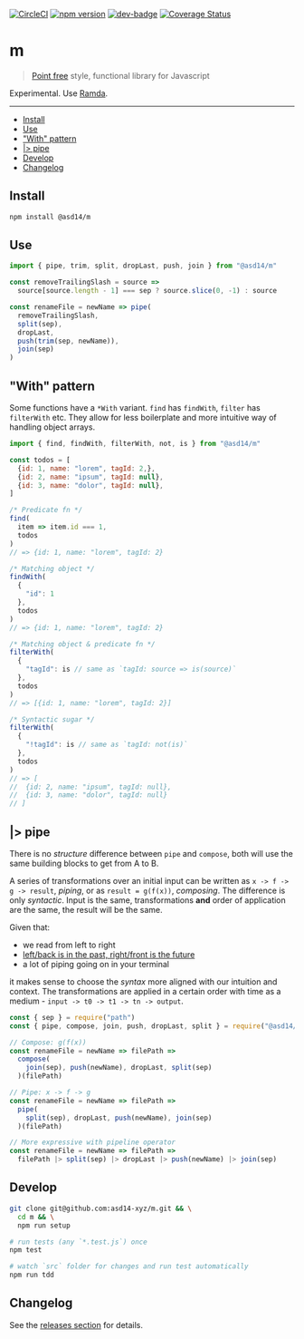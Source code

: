 <!-- markdownlint-disable first-line-h1 line-length -->

[![CircleCI](https://circleci.com/gh/asd-xiv/m.svg?style=svg)](https://circleci.com/gh/asd-xiv/m)
[![npm version](https://badge.fury.io/js/%40asd14%2Fm.svg)](https://badge.fury.io/js/%40asd14%2Fm)
[![dev-badge](https://david-dm.org/asd14-xyz/m.svg)](https://david-dm.org/asd14-xyz/m)
[![Coverage Status](https://coveralls.io/repos/github/asd-xiv/m/badge.svg)](https://coveralls.io/github/asd-xiv/m)

# m

> [Point free](https://en.wikipedia.org/wiki/Tacit_programming) style, functional library for Javascript

Experimental. Use [Ramda](https://github.com/ramda/ramda).

---

<!-- vim-markdown-toc GFM -->

* [Install](#install)
* [Use](#use)
* ["With" pattern](#with-pattern)
* [|> pipe](#-pipe)
* [Develop](#develop)
* [Changelog](#changelog)

<!-- vim-markdown-toc -->

## Install

```bash
npm install @asd14/m
```

## Use

```js
import { pipe, trim, split, dropLast, push, join } from "@asd14/m"

const removeTrailingSlash = source =>
  source[source.length - 1] === sep ? source.slice(0, -1) : source

const renameFile = newName => pipe(
  removeTrailingSlash,
  split(sep),
  dropLast,
  push(trim(sep, newName)),
  join(sep)
)
```

## "With" pattern

Some functions have a `*With` variant. `find` has `findWith`, `filter` has `filterWith` etc. They allow for less boilerplate and more intuitive way of handling object arrays.

```js
import { find, findWith, filterWith, not, is } from "@asd14/m"

const todos = [
  {id: 1, name: "lorem", tagId: 2,},
  {id: 2, name: "ipsum", tagId: null},
  {id: 3, name: "dolor", tagId: null},
]
```

```js
/* Predicate fn */
find(
  item => item.id === 1,
  todos
)
// => {id: 1, name: "lorem", tagId: 2}

/* Matching object */
findWith(
  {
    "id": 1
  },
  todos
)
// => {id: 1, name: "lorem", tagId: 2}

/* Matching object & predicate fn */
filterWith(
  {
    "tagId": is // same as `tagId: source => is(source)`
  },
  todos
)
// => [{id: 1, name: "lorem", tagId: 2}]

/* Syntactic sugar */
filterWith(
  {
    "!tagId": is // same as `tagId: not(is)`
  },
  todos
)
// => [
//  {id: 2, name: "ipsum", tagId: null},
//  {id: 3, name: "dolor", tagId: null}
// ]
```

## |> pipe

There is no _structure_ difference between `pipe` and `compose`, both will use the same building blocks to get from A to B.

A series of transformations over an initial input can be written as `x -> f -> g -> result`, _piping_, or as `result = g(f(x))`, _composing_. The difference is only _syntactic_. Input is the same, transformations **and** order of application are the same, the result will be the same.

Given that:

* we read from left to right
* [left/back is in the past, right/front is the future](https://medium.com/@cwodtke/the-intuitive-and-the-unlearnable-cccffd9a762)
* a lot of piping going on in your terminal

it makes sense to choose the _syntax_ more aligned with our intuition and context. The transformations are applied in a certain order with time as a medium - `input -> t0 -> t1 -> tn -> output`.

```js
const { sep } = require("path")
const { pipe, compose, join, push, dropLast, split } = require("@asd14/m")

// Compose: g(f(x))
const renameFile = newName => filePath =>
  compose(
    join(sep), push(newName), dropLast, split(sep)
  )(filePath)

// Pipe: x -> f -> g
const renameFile = newName => filePath =>
  pipe(
    split(sep), dropLast, push(newName), join(sep)
  )(filePath)

// More expressive with pipeline operator
const renameFile = newName => filePath =>
  filePath |> split(sep) |> dropLast |> push(newName) |> join(sep)
```

## Develop

```bash
git clone git@github.com:asd14-xyz/m.git && \
  cd m && \
  npm run setup

# run tests (any `*.test.js`) once
npm test

# watch `src` folder for changes and run test automatically
npm run tdd
```

## Changelog

See the [releases section](https://github.com/asd14-xyz/m/releases) for details.
